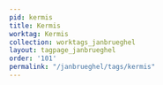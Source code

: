 ```yaml
---
pid: kermis
title: Kermis
worktag: Kermis
collection: worktags_janbrueghel
layout: tagpage_janbrueghel
order: '101'
permalink: "/janbrueghel/tags/kermis"
---
```

